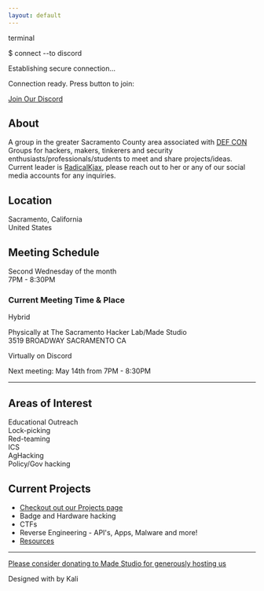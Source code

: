 ```yaml
---
layout: default
---
```


<div class="banner-container">
  <div class="terminal-overlay">
    <div class="terminal-window">
      <div class="terminal-header">
        <div class="terminal-controls">
          <span class="control close"></span>
          <span class="control minimize"></span>
          <span class="control maximize"></span>
        </div>
        <div class="terminal-title">terminal</div>
      </div>
      <div class="terminal-content">
        <p><span class="prompt">$</span> <span class="command">connect --to discord</span></p>
        <p class="response">Establishing secure connection...</p>
        <p class="response">Connection ready. Press button to join:</p>
        <a href="https://discord.gg/Dkn5DZTaGh" class="discord-link">
          <i class="fab fa-discord"></i> Join Our Discord
        </a>
      </div>
    </div>
  </div>
</div>

<h2>About</h2>

<p>A group in the greater Sacramento County area associated with <a href="https://defcon.org">DEF CON</a> Groups for hackers, makers, tinkerers and security enthusiasts/professionals/students to meet and share projects/ideas. Current leader is <a href="https://bsky.app/profile/radicalkjax.com">RadicalKjax</a>, please reach out to her or any of our social media accounts for any inquiries.</p>

<h2>Location</h2>

<div class="location-info">
  <i class="fas fa-map-marker-alt"></i> Sacramento, California<br>
  <i class="fas fa-flag-usa"></i> United States
</div>

<h2>Meeting Schedule</h2>

<div class="meeting-info">
  <div class="meeting-time">
    <i class="far fa-calendar-alt"></i> Second Wednesday of the month<br>
    <i class="far fa-clock"></i> 7PM - 8:30PM
  </div>

  <div class="meeting-location">
    <h3>Current Meeting Time & Place</h3>
    <p><span class="badge">Hybrid</span></p>
    <p>
      <i class="fas fa-building"></i> Physically at The Sacramento Hacker Lab/Made Studio<br>
      <i class="fas fa-map-pin"></i> 3519 BROADWAY SACRAMENTO CA
    </p>
    <p>
      <i class="fas fa-desktop"></i> Virtually on Discord
    </p>
    <p class="next-meeting">
      <i class="fas fa-calendar-day"></i> Next meeting: May 14th from 7PM - 8:30PM
    </p>
  </div>
</div>

---

<h2>Areas of Interest</h2>

<div class="interests-container">
  <div class="interest-item">
    <i class="fas fa-graduation-cap"></i> Educational Outreach
  </div>
  <div class="interest-item">
    <i class="fas fa-key"></i> Lock-picking
  </div>
  <div class="interest-item">
    <i class="fas fa-user-secret"></i> Red-teaming
  </div>
  <div class="interest-item">
    <i class="fas fa-industry"></i> ICS
  </div>
  <div class="interest-item">
    <i class="fas fa-tractor"></i> AgHacking
  </div>
  <div class="interest-item hacker-text">
    <i class="fas fa-landmark"></i> Policy/Gov hacking
  </div>
</div>

<h2>Current Projects</h2>

* [Checkout out our Projects page](https://dc916.com/Projects)
* Badge and Hardware hacking
* CTFs
* Reverse Engineering - API's, Apps, Malware and more!
* [Resources](https://github.com/CyberSecSacramento/Cybersecurity-Sacramento/tree/021b9f5e26aab8741f1e6a6c2e0967a7738b0255/resources)

---

<div class="highlight">
  <a href="https://sacmade.com/support/" target="_blank" class="donation-link">
    <i class="fas fa-heart"></i> Please consider donating to Made Studio for generously hosting us
  </a>
</div>

<div class="footer-credit">
  <p>Designed with <i class="fas fa-heart"></i> by Kali</p>
</div>
